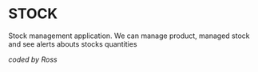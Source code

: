 STOCK
========

Stock management application.
We can manage product, managed stock and see alerts abouts stocks quantities

_coded by Ross_
